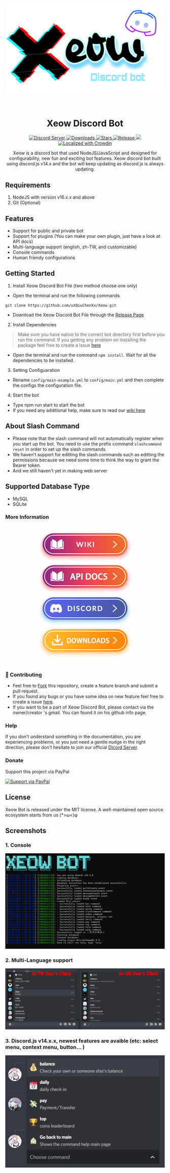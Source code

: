 <div align="center">
<a href="https://github.com/xXQiuChenXx/"><img src="https://github.com/xXQiuChenXx/Xeow/blob/master/src/Images/Xeow.png?raw=true" alt="Xeow"></a>
<h1>
<br>Xeow Discord Bot<br>
</h1>

<p align="center">
  <a href="https://discord.gg/m5VthYMNmh">
    <img src="https://discordapp.com/api/guilds/1029764799774601287/widget.png?style=shield" alt="Discord Server">
  </a>
  <a href="https://github.com/xXQiuChenXx/Xeow/releases/latest">
    <img src="https://img.shields.io/github/downloads/xXQiuChenXx/Xeow/total.svg" alt="Downloads">
  </a>
  <a href="https://github.com/xXQiuChenXx/Xeow/stargazers">
    <img src="https://img.shields.io/github/stars/xXQiuChenXx/Xeow.svg" alt="Stars">
  </a>
  <a href="https://github.com/xXQiuChenXx/Xeow/releases/latest">
    <img src="https://img.shields.io/github/release/xXQiuChenXx/Xeow.svg" alt="Release">
  </a>
  <a href="https://github.com/xXQiuChenXx/Xeow/blob/master/LICENSE">
    <img src="https://img.shields.io/github/license/xXQiuChenXx/Xeow?&logo=github">
  </a>
  <a href="https://crowdin.com/project/xeow-bot">
    <img src="https://badges.crowdin.net/xeow-bot/localized.svg" alt="Localized with Crowdin">
  </a>
</p>

Xeow is a discord bot that used NodeJS/JavaScript and designed for configurability, new fun and exciting bot features. Xeow discord bot built using discord.js v14.x and the bot will keep updating as discord.js is always updating.

</div>

## Requirements

1. NodeJS with version v16.x.x and above
2. Git (Optional)

## Features
- Support for public and private bot
- Support for plugins (You can make your own plugin, just have a look at API docs)
- Multi-language support (english, zh-TW, and customizable)
- Console commands
- Human friendy configurations

## Getting Started

1. Install Xeow Discord Bot File (two method choose one only)
- Open the terminal and run the following commands
```
git clone https://github.com/xXQiuChenXx/Xeow.git
```
- Download the Xeow Discord Bot File through the [Release Page](https://github.com/xXQiuChenXx/Xeow/releases/)

2. Install Dependencies
> Make sure you have native to the correct bot directory first before you run the command.
> If you getting any problem on installing the package feel free to create a issue [here](https://github.com/xXQiuChenXx/Xeow/issues)
- Open the terminal and run the command ```npm install```. Wait for all the dependencies to be installed.

3. Setting Configuaration
- Rename ```config/main-example.yml``` to ```config/main.yml``` and then complete the configs the configuration file.

4. Start the bot
- Type npm run start to start the bot
- If you need any additional help, make sure to read our [wiki here](https://github.com/xXQiuChenXx/Xeow/wiki)

## About Slash Command
- Please note that the slash command will not automatically register when you start up the bot. You need to use the prefix command `slashcommand reset` in order to set up the slash commands. 
- We haven't support for editting the slash commands such as editting the permissions because we need some time to think the way to grant the Bearer token. 
- And we still haven't yet in making web server

## Supported Database Type
- MySQL
- SQLite

### More Information
<div style="text-align: center"><span style="font-family: 'Tahoma'"><span style="font-size: 15px"><br>
<a href="https://github.com/xXQiuChenXx/Xeow/blob/master/docs/en/wiki.md" target="_blank" class="externalLink" rel="nofollow"><img src="https://raw.githubusercontent.com/xXQiuChenXx/Xeow/master/assets/wiki.png" class="bbCodeImage LbImage" alt="[&ZeroWidthSpace;IMG]"></a>
<a href="https://github.com/xXQiuChenXx/Xeow/blob/master/docs/en/api.md" target="_blank" class="externalLink" rel="nofollow"><img src="https://raw.githubusercontent.com/xXQiuChenXx/Xeow/master/assets/api_docs.png" class="bbCodeImage LbImage" alt="[&ZeroWidthSpace;IMG]"></a><br>
<a href="https://discord.gg/m5VthYMNmh" class="internalLink"><img src="https://raw.githubusercontent.com/xXQiuChenXx/Xeow/master/assets/dc.png" class="bbCodeImage LbImage" alt="[&ZeroWidthSpace;IMG]"></a>
<a href="https://github.com/xXQiuChenXx/Xeow/releases" target="_blank" class="externalLink" rel="nofollow"><img src="https://raw.githubusercontent.com/xXQiuChenXx/Xeow/master/assets/download.png" class="bbCodeImage LbImage" alt="[&ZeroWidthSpace;IMG]" ></a><br>
</span></span>&ZeroWidthSpace;</div>

### 🤝 Contributing

* Feel free to [Fork](https://github.com/xXQiuChenXx/Xeow/fork) this repository, create a feature branch and submit a pull request.
* If you found any bugs or you have some idea on new feature feel free to create a issue [here](https://github.com/xXQiuChenXx/Xeow/issues).
* If you want to be a part of Xeow Discord Bot, please contact via the owner/creator 's gmail. You can found it on his github info page.

### Help
If you don't understand something in the documentation, you are experiencing problems, or you just need a gentle nudge in the right direction, please don't hesitate to join our official [Dicord Server](https://discord.gg/m5VthYMNmh).

### Donate
Support this project via PayPal

[![Support via PayPal](https://cdn.rawgit.com/twolfson/paypal-github-button/1.0.0/dist/button.svg)](https://www.paypal.me/lautaihong/)

## License
Xeow Bot is released under the MIT license. A well-maintained open source ecosystem starts from us (*>ω<)φ

## Screenshots

### 1. Console
![](https://github.com/xXQiuChenXx/Xeow/blob/master/assets/en_screenshot_console.png?raw=true)

### 2. Multi-Language support
![](https://github.com/xXQiuChenXx/Xeow/blob/master/assets/en_screenshot_multi_lang.png?raw=true)


### 3. Discord.js v14.x.x, newest features are avaible (etc: select menu, context menu, button... )
![](https://github.com/xXQiuChenXx/Xeow/blob/master/assets/djs_v14.png?raw=true)


